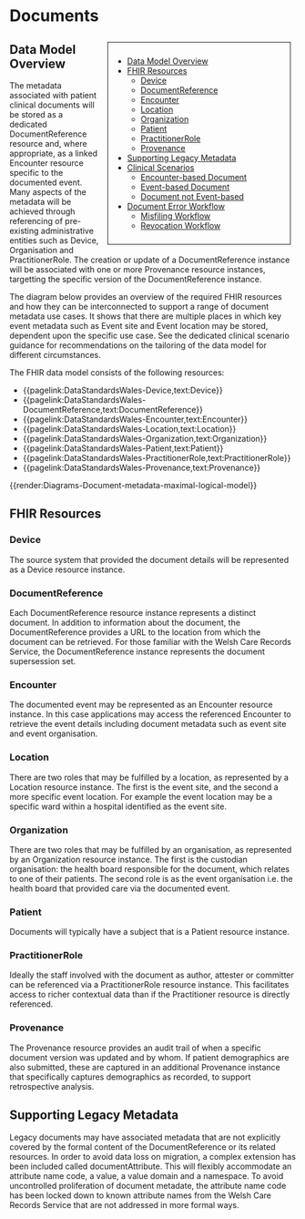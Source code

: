 # Documents
<div style="float:right;border:1px;border-style:solid;padding:10px;margin:10px;width:300px;">

  - [Data Model Overview](#data-model-overview)
  - [FHIR Resources](#fhir-resources)
    * [Device](#device)
    * [DocumentReference](#documentreference)
    * [Encounter](#encounter)
    * [Location](#location)
    * [Organization](#organization)
    * [Patient](#patient)
    * [PractitionerRole](#practitionerrole)
    * [Provenance](#provenance)
  - [Supporting Legacy Metadata](#supporting-legacy-metadata)
  - [Clinical Scenarios](#clinical-scenarios)
    * [Encounter-based Document](#encounter-based-document)
    * [Event-based Document](#event-based-document)
    * [Document not Event-based](#document-not-event-based)
  - [Document Error Workflow](#document-error-workflow)
    * [Misfiling Workflow](#misfiling-workflow)
    * [Revocation Workflow](#revocation-workflow)
</div>

## Data Model Overview
The metadata associated with patient clinical documents will be stored as a dedicated DocumentReference resource and, where appropriate, as a linked Encounter resource specific to the documented event. Many aspects of the metadata will be achieved through referencing of pre-existing administrative entities such as Device, Organisation and PractitionerRole. The creation or update of a DocumentReference instance will be associated with one or more Provenance resource instances, targetting the specific version of the DocumentReference instance. 

The diagram below provides an overview of the required FHIR resources and how they can be interconnected to support a range of document metadata use cases. It shows that there are multiple places in which key event metadata such as Event site and Event location may be stored, dependent upon the specific use case. See the dedicated clinical scenario guidance for recommendations on the tailoring of the data model for different circumstances. 

The FHIR data model consists of the following resources: 
* {{pagelink:DataStandardsWales-Device,text:Device}} 
* {{pagelink:DataStandardsWales-DocumentReference,text:DocumentReference}} 
* {{pagelink:DataStandardsWales-Encounter,text:Encounter}} 
* {{pagelink:DataStandardsWales-Location,text:Location}}
* {{pagelink:DataStandardsWales-Organization,text:Organization}}
* {{pagelink:DataStandardsWales-Patient,text:Patient}}
* {{pagelink:DataStandardsWales-PractitionerRole,text:PractitionerRole}}
* {{pagelink:DataStandardsWales-Provenance,text:Provenance}}

{{render:Diagrams-Document-metadata-maximal-logical-model}}

## FHIR Resources
### Device
The source system that provided the document details will be represented as a Device resource instance.

### DocumentReference
Each DocumentReference resource instance represents a distinct document. In addition to information about the document, the DocumentReference provides a URL to the location from which the document can be retrieved. For those familiar with the Welsh Care Records Service, the DocumentReference instance represents the document supersession set.

### Encounter
The documented event may be represented as an Encounter resource instance. In this case applications may access the referenced Encounter to retrieve the event details including document metadata such as event site and event organisation.

### Location
There are two roles that may be fulfilled by a location, as represented by a Location resource instance. The first is the event site, and the second a more specific event location. For example the event location may be a specific ward within a hospital identified as the event site.

### Organization
There are two roles that may be fulfilled by an organisation, as represented by an Organization resource instance. The first is the custodian organisation: the health board responsible for the document, which relates to one of their patients. The second role is as the event organisation i.e. the health board that provided care via the documented event. 

### Patient
Documents will typically have a subject that is a Patient resource instance.

### PractitionerRole
Ideally the staff involved with the document as author, attester or committer can be referenced via a PractitionerRole resource instance. This facilitates access to richer contextual data than if the Practitioner resource is directly referenced.

### Provenance
The Provenance resource provides an audit trail of when a specific document version was updated and by whom. If patient demographics are also submitted, these are captured in an additional Provenance instance that specifically captures demographics as recorded, to support retrospective analysis. 

## Supporting Legacy Metadata
Legacy documents may have associated metadata that are not explicitly covered by the formal content of the DocumentReference or its related resources. In order to avoid data loss on migration, a complex extension has been included called documentAttribute. This will flexibly accommodate an attribute name code, a value, a value domain and a namespace. To avoid uncontrolled proliferation of document metadate, the attribute name code has been locked down to known attribute names from the Welsh Care Records Service that are not addressed in more formal ways.

<br />